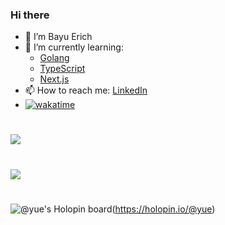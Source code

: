 ### Hi there

- 👋 I’m Bayu Erich 
- 🌱 I’m currently learning: 
  + [Golang](https://golang.org/)
  + [TypeScript](https://www.typescriptlang.org/)
  + [Next.js](https://nextjs.org/)
- 📫 How to reach me: [LinkedIn](https://www.linkedin.com/in/bayuerich/)
- [![wakatime](https://wakatime.com/badge/user/b642d58c-7a7f-424c-bf74-8651af920de6.svg)](https://wakatime.com/@b642d58c-7a7f-424c-bf74-8651af920de6)

# 
<a href="#">
  <img align="center" src="https://github-readme-stats.vercel.app/api?username=bayue48&show_icons=true" />
</a>

#
<a href="https://wakatime.com"><img src="https://wakatime.com/share/@yu_/55c0da7c-33cb-4ca5-8aa0-86827c57b7d3.png" /></a>

#
![@yue's Holopin board](https://holopin.io/api/user/board?user=yue)(https://holopin.io/@yue)
